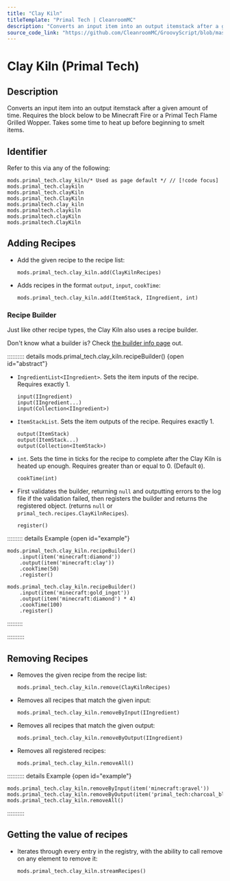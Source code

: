 ```yaml
---
title: "Clay Kiln"
titleTemplate: "Primal Tech | CleanroomMC"
description: "Converts an input item into an output itemstack after a given amount of time. Requires the block below to be Minecraft Fire or a Primal Tech Flame Grilled Wopper. Takes some time to heat up before beginning to smelt items."
source_code_link: "https://github.com/CleanroomMC/GroovyScript/blob/master/src/main/java/com/cleanroommc/groovyscript/compat/mods/primaltech/ClayKiln.java"
---
```


# Clay Kiln (Primal Tech)

## Description

Converts an input item into an output itemstack after a given amount of time. Requires the block below to be Minecraft Fire or a Primal Tech Flame Grilled Wopper. Takes some time to heat up before beginning to smelt items.

## Identifier

Refer to this via any of the following:

```groovy:no-line-numbers {1}
mods.primal_tech.clay_kiln/* Used as page default */ // [!code focus]
mods.primal_tech.claykiln
mods.primal_tech.clayKiln
mods.primal_tech.ClayKiln
mods.primaltech.clay_kiln
mods.primaltech.claykiln
mods.primaltech.clayKiln
mods.primaltech.ClayKiln
```


## Adding Recipes

- Add the given recipe to the recipe list:

    ```groovy:no-line-numbers
    mods.primal_tech.clay_kiln.add(ClayKilnRecipes)
    ```

- Adds recipes in the format `output`, `input`, `cookTime`:

    ```groovy:no-line-numbers
    mods.primal_tech.clay_kiln.add(ItemStack, IIngredient, int)
    ```


### Recipe Builder

Just like other recipe types, the Clay Kiln also uses a recipe builder.

Don't know what a builder is? Check [the builder info page](../../getting_started/builder.md) out.

:::::::::: details mods.primal_tech.clay_kiln.recipeBuilder() {open id="abstract"}
- `IngredientList<IIngredient>`. Sets the item inputs of the recipe. Requires exactly 1.

    ```groovy:no-line-numbers
    input(IIngredient)
    input(IIngredient...)
    input(Collection<IIngredient>)
    ```

- `ItemStackList`. Sets the item outputs of the recipe. Requires exactly 1.

    ```groovy:no-line-numbers
    output(ItemStack)
    output(ItemStack...)
    output(Collection<ItemStack>)
    ```

- `int`. Sets the time in ticks for the recipe to complete after the Clay Kiln is heated up enough. Requires greater than or equal to 0. (Default `0`).

    ```groovy:no-line-numbers
    cookTime(int)
    ```

- First validates the builder, returning `null` and outputting errors to the log file if the validation failed, then registers the builder and returns the registered object. (returns `null` or `primal_tech.recipes.ClayKilnRecipes`).

    ```groovy:no-line-numbers
    register()
    ```

::::::::: details Example {open id="example"}
```groovy:no-line-numbers
mods.primal_tech.clay_kiln.recipeBuilder()
    .input(item('minecraft:diamond'))
    .output(item('minecraft:clay'))
    .cookTime(50)
    .register()

mods.primal_tech.clay_kiln.recipeBuilder()
    .input(item('minecraft:gold_ingot'))
    .output(item('minecraft:diamond') * 4)
    .cookTime(100)
    .register()
```

:::::::::

::::::::::

## Removing Recipes

- Removes the given recipe from the recipe list:

    ```groovy:no-line-numbers
    mods.primal_tech.clay_kiln.remove(ClayKilnRecipes)
    ```

- Removes all recipes that match the given input:

    ```groovy:no-line-numbers
    mods.primal_tech.clay_kiln.removeByInput(IIngredient)
    ```

- Removes all recipes that match the given output:

    ```groovy:no-line-numbers
    mods.primal_tech.clay_kiln.removeByOutput(IIngredient)
    ```

- Removes all registered recipes:

    ```groovy:no-line-numbers
    mods.primal_tech.clay_kiln.removeAll()
    ```

:::::::::: details Example {open id="example"}
```groovy:no-line-numbers
mods.primal_tech.clay_kiln.removeByInput(item('minecraft:gravel'))
mods.primal_tech.clay_kiln.removeByOutput(item('primal_tech:charcoal_block'))
mods.primal_tech.clay_kiln.removeAll()
```

::::::::::

## Getting the value of recipes

- Iterates through every entry in the registry, with the ability to call remove on any element to remove it:

    ```groovy:no-line-numbers
    mods.primal_tech.clay_kiln.streamRecipes()
    ```
